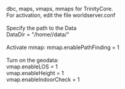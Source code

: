 dbc, maps, vmaps, mmaps for TrinityCore. <br>
For activation, edit the file worldserver.conf <br>
<br>
Specify the path to the  Data <br>
DataDir = "/home/<USER>/data/" <br>
<br>
Activate mmap:
mmap.enablePathFinding = 1 <br>
<br>
Turn on the geodata: <br>
vmap.enableLOS    = 1 <br>
vmap.enableHeight = 1 <br>
vmap.enableIndoorCheck = 1 <br>
